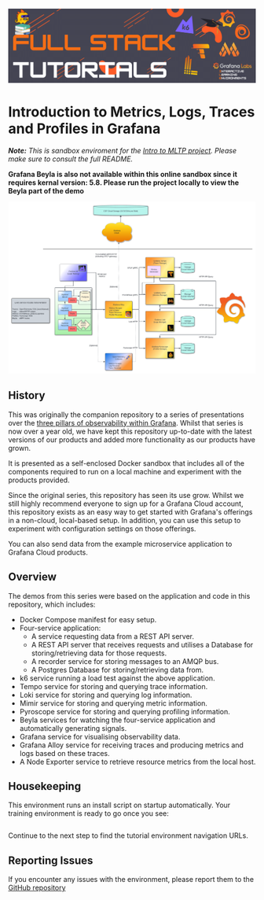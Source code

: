 
![Loki Quickstart](../../assets/full-stack-ile.png)

# Introduction to Metrics, Logs, Traces and Profiles in Grafana
 ***Note:** This is sandbox enviroment for the [Intro to MLTP project](https://github.com/grafana/intro-to-mltp/blob/main/README.md). Please make sure to consult the full README.*

**Grafana Beyla is also not available within this online sandbox since it requires kernal version: 5.8. Please run the project locally to view the Beyla part of the demo**

![Introduction To MLTP Architecture Diagram](../assets/mltp.png)

## History

This was originally the  companion repository to a series of presentations over the [three pillars of
observability within Grafana](https://grafana.com/blog/2022/04/01/get-started-with-metrics-logs-and-traces-in-our-new-grafana-labs-asia-pacific-webinar-series/). Whilst that series is now over a year old, we have kept this repository up-to-date with the latest versions of our products and added more functionality as our products have grown.

It is presented as a self-enclosed Docker sandbox that includes all of the components required to run on a local machine and experiment with the products provided.

Since the original series, this repository has seen its use grow. Whilst we still highly recommend everyone to sign up for a Grafana Cloud account, this repository exists as an easy way to get started with Grafana's offerings in a non-cloud, local-based setup. In addition, you can use this setup to experiment with configuration settings on those offerings.

You can also send data from the example microservice application to Grafana Cloud products.

## Overview
The demos from this series were based on the application and code in this repository, which includes:

* Docker Compose manifest for easy setup.
* Four-service application:
  * A service requesting data from a REST API server.
  * A REST API server that receives requests and utilises a Database for storing/retrieving data for those requests.
  * A recorder service for storing messages to an AMQP bus.
  * A Postgres Database for storing/retrieving data from.
* k6 service running a load test against the above application.
* Tempo service for storing and querying trace information.
* Loki service for storing and querying log information.
* Mimir service for storing and querying metric information.
* Pyroscope service for storing and querying profiling information.
* Beyla services for watching the four-service application and automatically generating signals.
* Grafana service for visualising observability data.
* Grafana Alloy service for receiving traces and producing metrics and logs based on these traces.
* A Node Exporter service to retrieve resource metrics from the local host.

## Housekeeping

This environment runs an install script on startup automatically. Your training environment is ready to go once you see:

```bash

```

Continue to the next step to find the tutorial environment navigation URLs.

## Reporting Issues
If you encounter any issues with the environment, please report them to the [GitHub repository](https://github.com/grafana/killercoda)